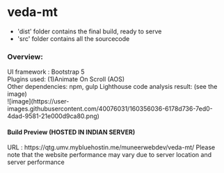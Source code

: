 # veda-mt

* 'dist' folder contains the final build, ready to serve
* 'src' folder contains all the sourcecode


<h3>Overview:</h3>
UI framework : Bootstrap 5 <br>
Plugins used: (1)Animate On Scroll (AOS) <br>
Other dependencies: npm, gulp
Lighthouse code analysis result: (see the image) <br>
![image](https://user-images.githubusercontent.com/40076031/160356036-6178d736-7ed0-4dad-9581-21e000d9ca80.png)


<h4>Build Preview (HOSTED IN INDIAN SERVER)</h4>
URL : https://qtg.umv.mybluehostin.me/muneerwebdev/veda-mt/
Please note that the website performance may vary due to server location and server performance
